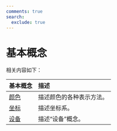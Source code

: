 ```yaml
---
comments: true
search:
  exclude: true
---
```


# 基本概念

相关内容如下：

| 基本概念 | 描述 |
| :--- | :--- |
| [颜色](color.md) | 描述颜色的各种表示方法。 |
| [坐标](coordinate.md) | 描述坐标系。 |
| [设备](equipment.md) | 描述“设备”概念。 |